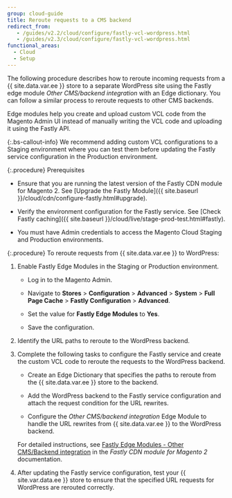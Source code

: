 ```yaml
---
group: cloud-guide
title: Reroute requests to a CMS backend
redirect_from:
   - /guides/v2.2/cloud/configure/fastly-vcl-wordpress.html
   - /guides/v2.3/cloud/configure/fastly-vcl-wordpress.html
functional_areas:
  - Cloud
  - Setup
---
```


The following procedure describes how to reroute incoming requests from a {{ site.data.var.ee }} store to a separate WordPress site using the Fastly edge module _Other CMS/backend integration_ with an Edge dictionary.  You can follow a similar process to reroute requests to other CMS backends.

Edge modules help you create and upload custom VCL code from the Magento Admin UI instead of manually writing the VCL code and uploading it using the Fastly API.

 {:.bs-callout-info}
We recommend adding custom VCL configurations to a Staging environment where you can test them before updating the Fastly service configuration in the Production environment.

{:.procedure}
Prerequisites

-  Ensure that you are running the latest version of the Fastly CDN module for Magento 2. See [Upgrade the Fastly Module]({{ site.baseurl }}/cloud/cdn/configure-fastly.html#upgrade).

-  Verify the environment configuration for the Fastly service. See [Check Fastly caching]({{ site.baseurl }}/cloud/live/stage-prod-test.html#fastly).

-  You must have Admin credentials to access the Magento Cloud Staging and Production environments.

{:.procedure}
To reroute requests from {{ site.data.var.ee }} to WordPress:

1. Enable Fastly Edge Modules in the Staging or Production environment.

   -  Log in to the Magento Admin.

   -  Navigate to **Stores** > **Configuration** > **Advanced** > **System** > **Full Page Cache** > **Fastly Configuration** > **Advanced**.

   -  Set the value for **Fastly Edge Modules** to **Yes**.

   -  Save the configuration.

1. Identify the URL paths to reroute to the WordPress backend.

1. Complete the following tasks to configure the Fastly service and create the custom VCL code to reroute the requests to the WordPress backend.

   -  Create an Edge Dictionary that specifies the paths to reroute from the {{ site.data.var.ee }} store to the backend.

   -  Add the WordPress backend to the Fastly service configuration and attach the request condition for the URL rewrites.

   -  Configure the *Other CMS/backend integration* Edge Module to handle the URL rewrites from {{ site.data.var.ee }} to the WordPress backend.

   For detailed instructions, see [Fastly Edge Modules - Other CMS/Backend integration](https://github.com/fastly/fastly-magento2/blob/master/Documentation/Guides/Edge-Modules/EDGE-MODULE-OTHER-CMS-INTEGRATION.md) in the _Fastly CDN module for Magento 2_ documentation.

1. After updating the Fastly service configuration, test your {{ site.var.data.ee }} store to ensure that the specified URL requests for WordPress are rerouted correctly.